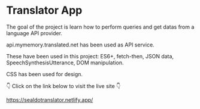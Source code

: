 # Translator App

The goal of the project is learn how to perform queries and get datas from a language API provider.

api.mymemory.translated.net has been used as API service.

These have been used in this project: ES6+, fetch-then, JSON data, SpeechSynthesisUtterance, DOM manipulation.

CSS has been used for design.

👇 Click on the link below to visit the live site 👇

https://sealdotranslator.netlify.app/
